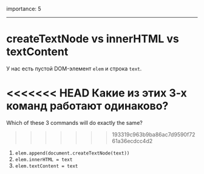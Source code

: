 importance: 5

---

# createTextNode vs innerHTML vs textContent

У нас есть пустой DOM-элемент `elem` и строка `text`.

<<<<<<< HEAD
Какие из этих 3-х команд работают одинаково?
=======
Which of these 3 commands will do exactly the same?
>>>>>>> 193319c963b9ba86ac7d9590f7261a36ecdcc4d2

1. `elem.append(document.createTextNode(text))`
2. `elem.innerHTML = text`
3. `elem.textContent = text`
